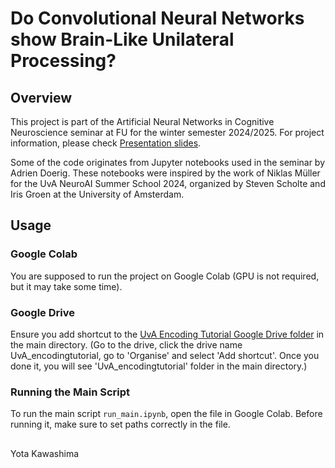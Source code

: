 # Do Convolutional Neural Networks show Brain-Like Unilateral Processing? 

## Overview
This project is part of the Artificial Neural Networks in Cognitive Neuroscience seminar at FU for the winter semester 2024/2025. For project information, please check [Presentation slides](https://github.com/yotaKawashima/UnilateralProcessingInCNN/blob/main/Kawashima_20241018_NeuroAISeminar%40FU.pdf).

Some of the code originates from Jupyter notebooks used in the seminar by Adrien Doerig. These notebooks were inspired by the work of Niklas Müller for the UvA NeuroAI Summer School 2024, organized by Steven Scholte and Iris Groen at the University of Amsterdam.

## Usage
### Google Colab
You are supposed to run the project on Google Colab (GPU is not required, but it may take some time).

### Google Drive
Ensure you add shortcut to the [UvA Encoding Tutorial Google Drive folder](https://drive.google.com/drive/folders/1AjDOejWLjfXGkr-hK07SZJ_4ni1nypjw?usp=drive_link) in the main directory. (Go to the drive, click the drive name UvA_encodingtutorial, go to 'Organise' and select 'Add shortcut'. Once you done it, you will see 'UvA_encodingtutorial' folder in the main directory.)

### Running the Main Script
To run the main script `run_main.ipynb`, open the file in Google Colab. Before running it, make sure to set paths correctly in the file.

## 
Yota Kawashima